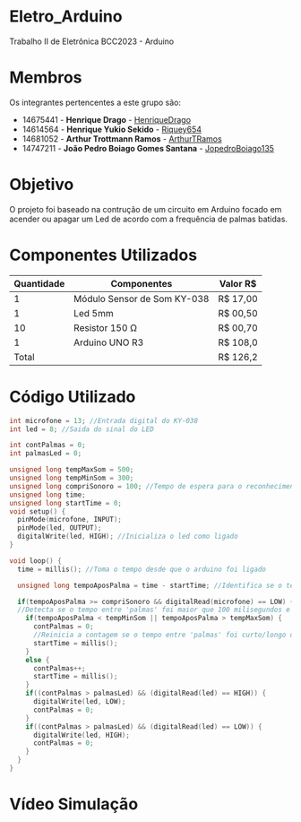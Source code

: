 # Eletro_Arduino
Trabalho II de Eletrônica BCC2023 - Arduino

# Membros
Os integrantes pertencentes a este grupo são:
  - 14675441 - **Henrique Drago** - [HenriqueDrago](https://github.com/HenriqueDrago)
  - 14614564 - **Henrique Yukio Sekido** - [Riquey654](https://github.com/Riquey654)
  - 14681052 - **Arthur Trottmann Ramos** - [ArthurTRamos](https://github.com/ArthurTRamos)
  - 14747211 - **João Pedro Boiago Gomes Santana** - [JopedroBoiago135](https://github.com/JopedroBoiago135)

# Objetivo
O projeto foi baseado na contrução de um circuito em Arduino focado em acender ou apagar um Led de acordo com a frequência de palmas batidas. 

# Componentes Utilizados
| Quantidade | Componentes                        |   Valor R$   |
|------------|------------------------------------|--------------|
| 1          | Módulo Sensor de Som KY-038        |   R$ 17,00   |
| 1          | Led 5mm                            |   R$ 00,50   |
| 10         | Resistor 150 Ω                     |   R$ 00,70   |
| 1          | Arduino UNO R3                     |   R$ 108,0   |
| Total      |                                    |   R$ 126,2   |

# Código Utilizado
```cpp
int microfone = 13; //Entrada digital do KY-038
int led = 8; //Saida do sinal do LED

int contPalmas = 0;
int palmasLed = 0;

unsigned long tempMaxSom = 500;
unsigned long tempMinSom = 300;
unsigned long compriSonoro = 100; //Tempo de espera para o reconhecimento de sons diferentes
unsigned long time;
unsigned long startTime = 0;
void setup() {
  pinMode(microfone, INPUT);
  pinMode(led, OUTPUT);
  digitalWrite(led, HIGH); //Inicializa o led como ligado
}

void loop() {
  time = millis(); //Toma o tempo desde que o arduino foi ligado

  unsigned long tempoAposPalma = time - startTime; //Identifica se o tempo entre 'palmas'

  if(tempoAposPalma >= compriSonoro && digitalRead(microfone) == LOW) {
  //Detecta se o tempo entre 'palmas' foi maior que 100 milisegundos e se o KY-038 detectou um som
    if(tempoAposPalma < tempMinSom || tempoAposPalma > tempMaxSom) {
      contPalmas = 0;
      //Reinicia a contagem se o tempo entre 'palmas' foi curto/longo demais
      startTime = millis();
    }
    else {
      contPalmas++;
      startTime = millis();
    }
    if((contPalmas > palmasLed) && (digitalRead(led) == HIGH)) {
      digitalWrite(led, LOW);
      contPalmas = 0;
    }
    if((contPalmas > palmasLed) && (digitalRead(led) == LOW)) {
      digitalWrite(led, HIGH);
      contPalmas = 0;
    }
  }
}
```

# Vídeo Simulação

